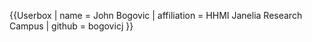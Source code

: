 {{Userbox
| name = John Bogovic
| affiliation = HHMI Janelia Research Campus
| github = bogovicj
}}
